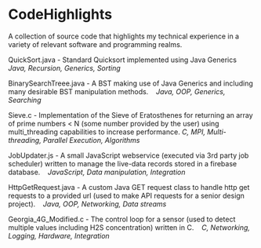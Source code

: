 # CodeHighlights
A collection of source code that highlights my technical experience in a variety of relevant software and programming realms.

QuickSort.java - Standard Quicksort implemented using Java Generics    *Java, Recursion, Generics, Sorting*

BinarySearchTreee.java - A BST making use of Java Generics and including many desirable BST manipulation methods.    *Java, OOP, Generics, 
Searching*

Sieve.c - Implementation of the Sieve of Eratosthenes for returning an array of prime numbers < N (some number provided by the user) using 
multi_threading capabilities to increase performance. *C, MPI, Multi-threading, Parallel Execution, Algorithms* 

JobUpdater.js - A small JavaScript webservice (executed via 3rd party job scheduler) written to manage the live-data records stored in a 
firebase database.    *JavaScript, Data manipulation, Integration*

HttpGetRequest.java - A custom Java GET request class to handle http get requests to a provided url (used to make API requests for a 
senior design project).    *Java, OOP, Networking, Data streams*

Georgia_4G_Modified.c - The control loop for a sensor (used to detect multiple values including H2S concentration) written in C.    *C, 
Networking, Logging, Hardware, Integration*

